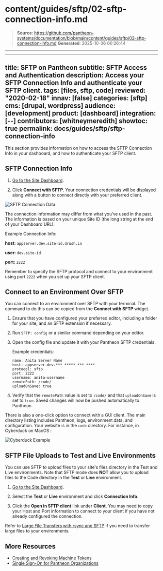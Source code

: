 # content/guides/sftp/02-sftp-connection-info.md

> **Source**: https://github.com/pantheon-systems/documentation/blob/main/content/guides/sftp/02-sftp-connection-info.md
> **Generated**: 2025-10-06 00:26:44

---

---
title: SFTP on Pantheon
subtitle: SFTP Access and Authentication
description: Access your SFTP Connection Info and authenticate your SFTP client.
tags: [files, sftp, code]
reviewed: "2020-02-18"
innav: [false]
categories: [sftp]
cms: [drupal, wordpress]
audience: [development]
product: [dashboard]
integration: [--]
contributors: [whitneymeredith]
showtoc: true
permalink: docs/guides/sftp/sftp-connection-info
---

This section provides information on how to access the SFTP Connection Info in your dashboard, and how to authenticate your SFTP client.

## SFTP Connection Info

1. [Go to the Site Dashboard](/guides/account-mgmt/workspace-sites-teams/sites#site-dashboard).

1. Click **Connect with SFTP**. Your connection credentials will be displayed along with a button to connect directly with your preferred client.

 ![SFTP Connection Data](../../../images/dashboard/sftp-mode-connection-info.png)

The connection information may differ from what you've used in the past. The information is based on your unique Site ID (the long string at the end of your Dashboard URL).

Example Connection Info:

**host:** `appserver.dev.site-id.drush.in`

**user:** `dev.site-id`

**port:** `2222`

<Alert title="Note" type="info">

Remember to specify the SFTP protocol and connect to your environment using port `2222` when you set up your SFTP client.

</Alert>

## Connect to an Environment Over SFTP

You can connect to an environment over SFTP with your terminal. The command to do this can be copied from the **Connect with SFTP** widget.

1. Ensure that you have configured your preferred editor, including a folder for your site, and an SFTP extension if necessary.

1. Run `SFTP: config` or a similar command depending on your editor.

1. Open the config file and update it with your Pantheon SFTP credentials.

    Example credentials:

    ```bash{promptUser: user}
    name: Anita Server Name
    host: appserver.dev.***-*****-***-****
    protocol: sftp
    port: 2222
    username: anita-username
    remotePath: /code/
    uploadOnSave: true
    ```

1. Verify that the `remotePath` value is set to `/code/` and that `uploadOnSave` is set to `true`. Saved changes will now be pushed automatically to Pantheon.

There is also a one-click option to connect with a GUI client. The main directory listing includes Pantheon, logs, environment data, and configuration. Your website is in the `code` directory. For instance, in Cyberduck on MacOS :

![Cyberduck Example](../../../images/cyberduck-example.png)

## SFTP File Uploads to Test and Live Environments

You can use SFTP to upload files to your site's files directory in the Test and Live environments. Note that SFTP mode does **NOT** allow you to upload files to the Code directory in the **Test** or **Live** environment.

1. [Go to the Site Dashboard](/guides/account-mgmt/workspace-sites-teams/sites#site-dashboard).

1. Select the **Test** or **Live** environment and click **Connection Info**.

1. Click the **Open in SFTP client** link under **Client**. You may need to copy your Host and Port information to connect to your client if you have not already configured the connection.

Refer to [Large File Transfers with rsync and SFTP](/guides/sftp/rsync-and-sftp) if you need to transfer large files to your environments.

<Partial file="auth.md" />

## More Resources

- [Creating and Revoking Machine Tokens](/machine-tokens)
- [Single Sign-On for Pantheon Organizations](/guides/sso/sso-organizations)
